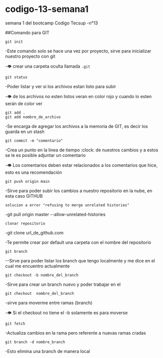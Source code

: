 # codigo-13-semana1
semana 1 del bootcamp Codigo Tecsup -n°13

##Comando para GIT

````
git init
````
-Este comando solo se hace una vez por proyecto, sirve para inicializar nuestro proyecto con git

-:eye: crear una  carpeta oculta llamada ````.git````

````
git status 
````
-Poder listar y ver si los archivos estan listo para subir

-:eye:  de los archivos no esten listos veran en color rojo y cuando lo esten serán de color ver

````
git add .
git add nombre_de_archivo
````
-Se encarga de agregar los archivos a la memoria de GIT, es decir los guarda en un stash

````
git commit -m "comentario"
````
-Crea un punto en la linea de tiempo :clock: de nuestros cambios y a estos se le es posible adjuntar un comentario

-:eye: Los comentarios deben estar relacionados a los comentarios que hice, esto es una recomendación

````
git push origin main
````
-Sirve para poder subir los cambios a nuestro repositorio en la nube, en esta caso GITHUB

````
solucion a error "refusing to merge unrelated histories"
````
-git pull origin master --allow-unrelated-histories

````
clonar repositorio
````
-git clone url_de_github.com

-Te permite crear por default una carpeta con el nombre del repositorio

````
git branch
````

--Sirve para poder listar los branch que tengo localmente y me dice en el cual me encuentro actualmente

````
git checkout -b nombre_del_branch
````
-Sirve para crear un branch nuevo y poder trabajar en el

````
git checkout  nombre_del_branch
````
-sirve para moverme entre ramas (branch)

-:eye: Si el checkout no tiene el -b solamente es para moverse

````
git fetch
````

-Actualiza cambios en la rama pero referente a nuevas ramas cradas

````
git branch -d nombre_branch
````

-Esto elimina una branch de manera local



